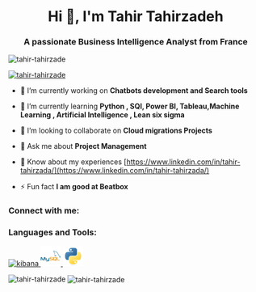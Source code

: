 <h1 align="center">Hi 👋, I'm Tahir Tahirzadeh</h1>
<h3 align="center">A passionate Business Intelligence Analyst from France</h3>

<p align="left"> <img src="username=tahir-tahirzade&label=Profile%20views&color=0e75b6&style=flat" alt="tahir-tahirzade" /> </p>

<p align="left"> <a href="https://github.com/ryo-ma/github-profile-trophy"><img src="https://github-profile-trophy.vercel.app/?username=tahir-tahirzade" alt="tahir-tahirzade" /></a> </p>

- 🔭 I’m currently working on **Chatbots development and Search tools**

- 🌱 I’m currently learning **Python , SQl, Power BI, Tableau,Machine Learning , Artificial Intelligence , Lean six sigma**

- 👯 I’m looking to collaborate on **Cloud migrations Projects**

- 💬 Ask me about **Project Management**

- 📄 Know about my experiences [https://www.linkedin.com/in/tahir-tahirzada/](https://www.linkedin.com/in/tahir-tahirzada/)

- ⚡ Fun fact **I am good at Beatbox**

<h3 align="left">Connect with me:</h3>
<p align="left">
</p>

<h3 align="left">Languages and Tools:</h3>
<p align="left"> <a href="https://www.elastic.co/kibana" target="_blank" rel="noreferrer"> <img src="https://www.vectorlogo.zone/logos/elasticco_kibana/elasticco_kibana-icon.svg" alt="kibana" width="40" height="40"/> </a> <a href="https://www.mysql.com/" target="_blank" rel="noreferrer"> <img src="https://raw.githubusercontent.com/devicons/devicon/master/icons/mysql/mysql-original-wordmark.svg" alt="mysql" width="40" height="40"/> </a> <a href="https://www.python.org" target="_blank" rel="noreferrer"> <img src="https://raw.githubusercontent.com/devicons/devicon/master/icons/python/python-original.svg" alt="python" width="40" height="40"/> </a> </p>

<p><img align="left" src="https://github-readme-stats.vercel.app/api/top-langs?username=tahir-tahirzade&show_icons=true&locale=en&layout=compact" alt="tahir-tahirzade" /></p>

<p>&nbsp;<img align="center" src="https://github-readme-stats.vercel.app/api?username=tahir-tahirzade&show_icons=true&locale=en" alt="tahir-tahirzade" /></p>
